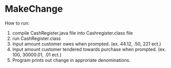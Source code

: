 # MakeChange

How to run:
  1. compile CashRegister.java file into Cashregister.class file
  2. run CashRegister.class
  3. Input amount customer owes when prompted. (ex. 44.12, .50, 221 ect.)
  4. Input amount customer tendered towards purchase when prompted. (ex. 100, 30000.01, .01 ect.)
  5. Program prints out change in approriate denominations.
